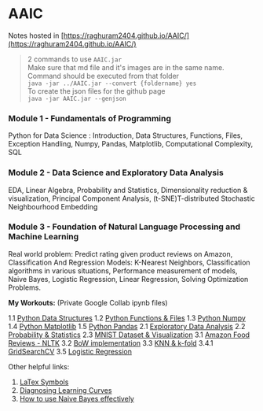 # AAIC

Notes hosted in [https://raghuram2404.github.io/AAIC/](https://raghuram2404.github.io/AAIC/)

> 2 commands to use `AAIC.jar`  
> Make sure that md file and it's images are in the same name. Command should be executed from that folder  
> `java -jar ../AAIC.jar --convert {foldername} yes`  
> To create the json files for the github page  
> `java -jar AAIC.jar --genjson`

### Module 1 - Fundamentals of Programming
Python for Data Science : Introduction, Data Structures, Functions, Files, Exception Handling, Numpy, Pandas, Matplotlib, Computational Complexity, SQL

### Module 2 - Data Science and Exploratory Data Analysis
EDA, Linear Algebra, Probability and Statistics, Dimensionality reduction & visualization, Principal Component Analysis, (t-SNE)T-distributed Stochastic Neighbourhood Embedding

### Module 3 - Foundation of Natural Language Processing and Machine Learning
Real world problem: Predict rating given product reviews on Amazon,  Classification And Regression Models: K-Nearest Neighbors, Classification algorithms in various situations, Performance measurement of models, Naive Bayes, Logistic Regression, Linear Regression, Solving Optimization Problems.

**My Workouts:** (Private Google Collab ipynb files)  

1.1 [Python Data Structures](https://colab.research.google.com/drive/1y0AaVoz_lMVuWPykrGL4ps-f_Y6zjHeP?authuser=1)
1.2 [Python Functions & Files](https://colab.research.google.com/drive/1x-4lk6G41667XPSgDq7X_tUd7un6hHH5?authuser=1)
1.3 [Python Numpy](https://colab.research.google.com/drive/1nRbBIrXV7no_oTUt5BJwFsBZyGWDM2w4?authuser=1#scrollTo=fSBCxNXqQpxM)
1.4 [Python Matplotlib](https://colab.research.google.com/drive/1IaXH-9Kt_8D5eFW60VJsha0fvjSqYAht?authuser=1)
1.5 [Python Pandas](https://colab.research.google.com/drive/15TZOFwNSSHi3KThDgev7Q48P_dXOxoLP?authuser=1)
2.1 [Exploratory Data Analysis](https://colab.research.google.com/drive/1lUSLJFXK46_K7q7IfJq4JSdP426PWhPq?authuser=1)
2.2 [Probability & Statistics](https://colab.research.google.com/drive/1-UZ_1Y1Hp563hL7T8brsJzME-P-bJXkW?authuser=1)
2.3 [MNIST Dataset & Visualization](https://colab.research.google.com/drive/1VlaTW1Egz5vXNrK-aOwkcDpPxO-OcT3D?authuser=1)
3.1 [Amazon Food Reviews - NLTK](https://colab.research.google.com/drive/1_GfKuT3_BtQlAxH7xmteQD0Sh9qqNOSu?authuser=1)
3.2 [BoW implementation](https://colab.research.google.com/drive/1Rd5Mx6eeBiIemInxY1y2hZvMkA3oZoaP?authuser=1#scrollTo=JQDj94EcflkN)
3.3 [KNN & k-fold](https://colab.research.google.com/drive/1iqJtquXlfDVC6YoBSTAjtlZH2uAOg04u?authuser=1)
3.4.1 [GridSearchCV](https://colab.research.google.com/drive/1JUhuYOFuxsEcbu8xtX0rg8E0okHOHJQE?authuser=1)
3.5 [Logistic Regression](https://colab.research.google.com/drive/1iJ83HA6fm0WdluUFuoe0N9NeI8yw6rLo?authuser=1#scrollTo=cV9kCTaAXbW_)

Other helpful links:

1. [LaTex Symbols](https://gist.github.com/LKS90/252ac41bd4a173be35b0)
2. [Diagnosing Learning Curves](https://machinelearningmastery.com/learning-curves-for-diagnosing-machine-learning-model-performance/)
3. [How to use Naive Bayes effectively](https://towardsdatascience.com/naive-bayes-classifier-how-to-successfully-use-it-in-python-ecf76a995069)
